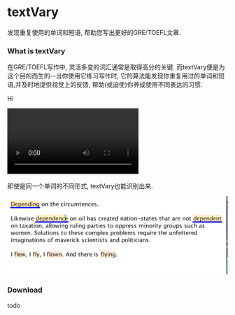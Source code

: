 # textVary
发现重复使用的单词和短语, 帮助您写出更好的GRE/TOEFL文章.

### What is textVary

在GRE/TOEFL写作中, 灵活多变的词汇通常是取得高分的关键. 而textVary便是为这个目的而生的--当你使用它练习写作时, 它的算法能发现你重复用过的单词和短语,并及时地提供视觉上的反馈, 帮助(或迫使)你养成使用不同表达的习惯.

<p> Hi </p>
<video controls autoplay='true' loop='true'>
  <source src="https://raw.githubusercontent.com/MrVPlusOne/textVary-storage/master/use_1.mov" type="video/mov"> </source>
  A video
</video>

即使是同一个单词的不同形式, textVary也能识别出来.

![alt text](https://github.com/MrVPlusOne/textVary-storage/blob/master/different_forms.png?raw=true)


### Download

todo
